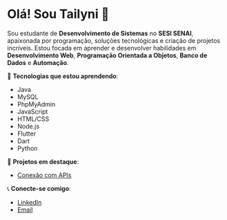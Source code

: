 # Olá! Sou Tailyni 👋

Sou estudante de **Desenvolvimento de Sistemas** no **SESI SENAI**, apaixonada por programação, soluções tecnológicas e criação de projetos incríveis. Estou focada em aprender e desenvolver habilidades em **Desenvolvimento Web**, **Programação Orientada a Objetos**, **Banco de Dados** e **Automação**.

🔧 **Tecnologias que estou aprendendo**:
- Java
- MySQL
- PhpMyAdmin
- JavaScript
- HTML/CSS
- Node.js
- Flutter
- Dart
- Python


📂 **Projetos em destaque**:
- [Conexão com APIs]((https://hinyzw.github.io/MinhasAPIs/))

📞 **Conecte-se comigo**:
- [LinkedIn](https://www.linkedin.com/in/tailyni-satirio-225015240/)
- [Email](mailto:tailyni80@gmail.com)
